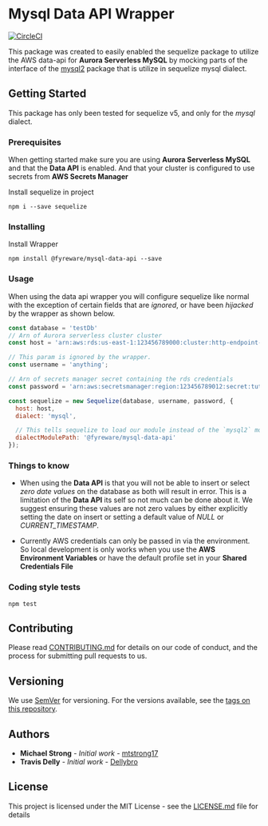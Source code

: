 # Mysql Data API Wrapper
[![CircleCI](https://circleci.com/gh/Fyreware/mysql-data-api/tree/master.svg?style=svg)](https://circleci.com/gh/Fyreware/mysql-data-api/tree/master)

This package was created to easily enabled the sequelize package to utilize the AWS data-api for **Aurora Serverless MySQL** by mocking parts of the interface of the [mysql2](https://github.com/brianmario/mysql2) package that is utilize in sequelize mysql dialect.

## Getting Started
This package has only been tested for sequelize v5, and only for the *mysql* dialect.

### Prerequisites
When getting started make sure you are using **Aurora Serverless MySQL** and that the **Data API** is enabled.
And that your cluster is configured to use secrets from **AWS Secrets Manager**

Install sequelize in project
```
npm i --save sequelize
```

### Installing

Install Wrapper

```
npm install @fyreware/mysql-data-api --save
```
### Usage
When using the data api wrapper you will configure sequelize like normal with the exception of certain fields that are *ignored*, or have been *hijacked* by the wrapper as shown below.

``` javascript
const database = 'testDb'
// Arn of Aurora serverless cluster cluster
const host = 'arn:aws:rds:us-east-1:123456789000:cluster:http-endpoint-test';

// This param is ignored by the wrapper.
const username = 'anything'; 

// Arn of secrets manager secret containing the rds credentials
const password = 'arn:aws:secretsmanager:region:123456789012:secret:tutorials/MyFirstTutorialSecret-jiObOV'

const sequelize = new Sequelize(database, username, password, {
  host: host,
  dialect: 'mysql',

  // This tells sequelize to load our module instead of the `mysql2` module
  dialectModulePath: '@fyreware/mysql-data-api'
});
```

### Things to know
* When using the **Data API** is that you will not be able to insert or select *zero date values* on the database as both will result in error. This is a limitation of the **Data API** its self so not much can be done about it. We suggest ensuring these values are not zero values by either explicitly setting the date on insert or setting a default value of *NULL* or *CURRENT_TIMESTAMP*.

* Currently AWS credentials can only be passed in via the environment. So local development is only works when you use the **AWS Environment Variables** or have the default profile set in your **Shared Credentials File**


### Coding style tests

```
npm test
```

## Contributing

Please read [CONTRIBUTING.md](CONTRIBUTING.md) for details on our code of conduct, and the process for submitting pull requests to us.

## Versioning

We use [SemVer](http://semver.org/) for versioning. For the versions available, see the [tags on this repository](https://github.com/your/project/tags). 

## Authors

* **Michael Strong** - *Initial work* - [mtstrong17](https://github.com/mtstrong17)
* **Travis Delly** - *Initial work* - [Dellybro](https://github.com/Dellybro)

## License

This project is licensed under the MIT License - see the [LICENSE.md](LICENSE.md) file for details
